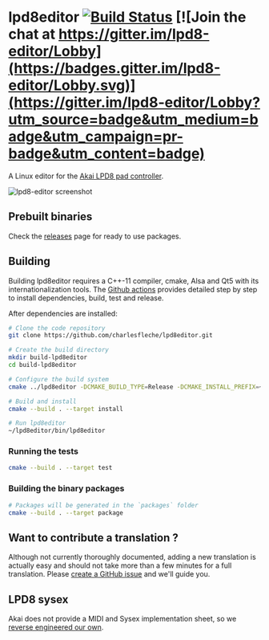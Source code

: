 # lpd8editor [![Build Status](https://travis-ci.org/charlesfleche/lpd8editor.svg?branch=master)](https://travis-ci.org/charlesfleche/lpd8editor) [![Join the chat at https://gitter.im/lpd8-editor/Lobby](https://badges.gitter.im/lpd8-editor/Lobby.svg)](https://gitter.im/lpd8-editor/Lobby?utm_source=badge&utm_medium=badge&utm_campaign=pr-badge&utm_content=badge) 

A Linux editor for the [Akai LPD8 pad controller](http://www.akaipro.com/product/lpd8).

![lpd8-editor screenshot](doc/screenshot.png?raw=true "lpd8editor")

## Prebuilt binaries

Check the [releases](https://github.com/charlesfleche/lpd8editor/releases) page for ready to use packages.

## Building

Building lpd8editor requires a C++-11 compiler, cmake, Alsa and Qt5 with its internationalization tools. The [Github actions](.github/workflows/release.yml) provides detailed step by step to install dependencies, build, test and release.

After dependencies are installed:

```bash
# Clone the code repository
git clone https://github.com/charlesfleche/lpd8editor.git

# Create the build directory
mkdir build-lpd8editor
cd build-lpd8editor

# Configure the build system
cmake ../lpd8editor -DCMAKE_BUILD_TYPE=Release -DCMAKE_INSTALL_PREFIX=~/lpd8editor

# Build and install
cmake --build . --target install

# Run lpd8editor
~/lpd8editor/bin/lpd8editor
```

### Running the tests

```bash
cmake --build . --target test
```

### Building the binary packages

```bash
# Packages will be generated in the `packages` folder
cmake --build . --target package
```

## Want to contribute a translation ?

Although not currently thoroughly documented, adding a new translation is actually easy and should not take more than a few minutes for a full translation. Please [create a GitHub issue](https://github.com/octo-org/octo-repo/issues/new?title=New+translation+request) and we'll guide you.

## LPD8 sysex

Akai does not provide a MIDI and Sysex implementation sheet, so we [reverse engineered our own](doc/SYSEX.md).

